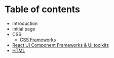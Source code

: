 # Table of contents

* Introduction
* Initial page
* CSS
  * [CSS Frameworks](css/css-frameworks.md)
* [React UI Component Frameworks & UI toolkits](react-ui-component-frameworks-and-ui-toolkits.md)
* [HTML](html.md)

